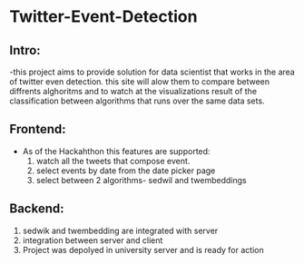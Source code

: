 # Twitter-Event-Detection

## Intro: 
  -this project aims to provide solution for data scientist that works in the area of
  twitter even detection. this site will alow them to compare between diffrents alghoritms and to watch at the
  visualizations result of the classification between algorithms that runs over the same data sets.
## Frontend: 
  - As of the Hackahthon this features are supported:
    1. watch all the tweets that compose event.
    2. select events by date from the date picker page
    3. select between 2 algorithms- sedwil and twembeddings
## Backend: 
  1. sedwik and twembedding are integrated with server 
  2. integration between server and client 
  3. Project was depolyed in university server and is ready for action
